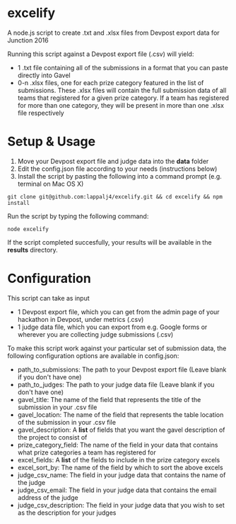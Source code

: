# excelify
A node.js script to create .txt and .xlsx files from Devpost export data for Junction 2016

Running this script against a Devpost export file (.csv) will yield: 

- 1 .txt file containing all of the submissions in a format that you can paste directly into Gavel
- 0-n .xlsx files, one for each prize category featured in the list of submissions. These .xlsx files will contain the full submission data of all teams that registered for a given prize category. If a team has registered for more than one category, they will be present in more than one .xlsx file respectively

# Setup & Usage
1. Move your Devpost export file and judge data into the **data** folder
2. Edit the config.json file according to your needs (instructions below)
3. Install the script by pasting the following into a command prompt (e.g. terminal on Mac OS X)

`git clone git@github.com:lappalj4/excelify.git && cd excelify && npm install`

Run the script by typing the following command:

`node excelify`

If the script completed succesfully, your results will be available in the **results** directory.

# Configuration 

This script can take as input 

- 1 Devpost export file, which you can get from the admin page of your hackathon in Devpost, under metrics (.csv)
- 1 judge data file, which you can export from e.g. Google forms or wherever you are collecting judge submissions (.csv)

To make this script work against your particular set of submission data, the following configuration options are available in config.json:

- path_to_submissions: The path to your Devpost export file (Leave blank if you don't have one)
- path_to_judges: The path to your judge data file (Leave blank if you don't have one)
- gavel_title: The name of the field that represents the title of the submission in your .csv file
- gavel_location: The name of the field that represents the table location of the submission in your .csv file
- gavel_description: A **list** of fields that you want the gavel description of the project to consist of
- prize_category_field: The name of the field in your data that contains what prize categories a team has registered for
- excel_fields: A **list** of the fields to include in the prize category excels
- excel_sort_by: The name of the field by which to sort the above excels
- judge_csv_name: The field in your judge data that contains the name of the judge
- judge_csv_email: The field in your judge data that contains the email address of the judge
- judge_csv_description: The field in your judge data that you wish to set as the description for your judges
